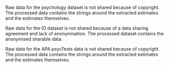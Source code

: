 Raw data for the psychology dataset is not shared because of copyright. The processed data contains the strings around the extracted estimates and the estimates themselves.

Raw data for the IO dataset is not shared because of a data sharing agreement and lack of anonymisation. The processed dataset contains the anonymised sharable data.

Raw data for the APA psycTests data is not shared because of copyright. The processed data contains the strings around the extracted estimates and the estimates themselves.

